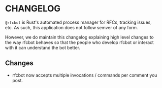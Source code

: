 # CHANGELOG

`@rfcbot` is Rust's automated process manager for RFCs, tracking issues, etc.
As such, this application does not follow semver of any form.

However, we do maintain this changelog explaining high level changes to the way
rfcbot behaves so that the people who develop rfcbot or interact with it can
understand the bot better.

## Changes

+ rfcbot now accepts multiple invocations / commands per comment you post.
